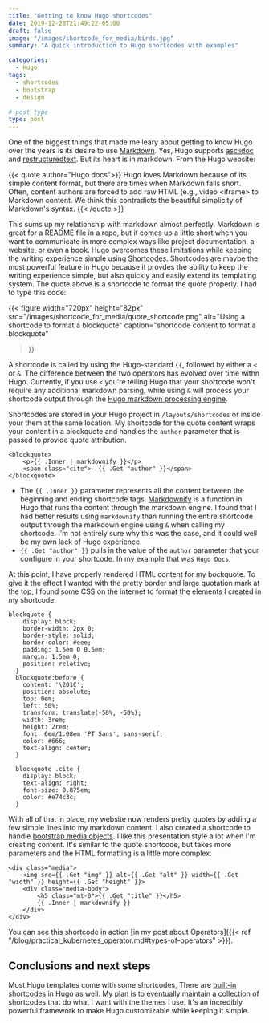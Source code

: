 ```yaml
---
title: "Getting to know Hugo shortcodes"
date: 2019-12-28T21:49:22-05:00
draft: false
image: "/images/shortcode_for_media/birds.jpg"
summary: "A quick introduction to Hugo shortcodes with examples"

categories: 
  - Hugo
tags:
  - shortcodes
  - bootstrap
  - design

# post type
type: post
---
```


One of the biggest things that made me leary about getting to know Hugo over the years is its desire to use [Markdown](https://www.markdownguide.org/basic-syntax/). Yes, Hugo supports [asciidoc](http://asciidoc.org/) and [restructuredtext](https://docutils.sourceforge.io/rst.html). But its heart is in markdown. From the Hugo website:

{{< quote author="Hugo docs">}}
Hugo loves Markdown because of its simple content format, but there are times when Markdown falls short. Often, content authors are forced to add raw HTML (e.g., video &lt;iframe&gt; to Markdown content. We think this contradicts the beautiful simplicity of Markdown's syntax.
{{< /quote >}}

This sums up my relationship with markdown almost perfectly. Markdown is great for a README file in a repo, but it comes up a little short when you want to communicate in more complex ways like project documentation, a website, or even a book. Hugo overcomes these limitations while keeping the writing experience simple using [Shortcodes](https://gohugo.io/content-management/shortcodes/). Shortcodes are maybe the most powerful feature in Hugo because it provdes the ability to keep the writing experience simple, but also quickly and easily extend its templating system. The quote above is a shortcode to format the quote properly. I had to type this code:

{{< figure 
width="720px" height="82px"
src="/images/shortcode_for_media/quote_shortcode.png"
alt="Using a shortcode to format a blockquote"
caption="shortcode content to format a blockquote"
>}}

A shortcode is called by using the Hugo-standard `{{`, followed by either a `<` or `&`. The difference between the two operators has evolved over time withn Hugo. Currently, if you use `<` you're telling Hugo that your shortcode won't require any additional markdown parsing, while using `&` will process your shortcode output through the [Hugo markdown processing engine](https://gohugo.io/getting-started/configuration-markup/#goldmark).

Shortcodes are stored in your Hugo project in `/layouts/shortcodes` or inside your them at the same location. My shortcode for the quote content wraps your content in a blockquote and handles the `author` parameter that is passed to provide quote attribution.

```
<blockquote>
    <p>{{ .Inner | markdownify }}</p>
    <span class="cite">- {{ .Get "author" }}</span>
</blockquote>
```

* The `{{ .Inner }}` parameter represents all the content between the beginning and ending shortcode tags. [Markdownify](https://gohugo.io/functions/markdownify/) is a function in Hugo that runs the content through the markdown engine. I found that I had better results using `markdownify` than running the entire shortcode output through the markdown engine using `&` when calling my shortcode. I'm not entirely sure why this was the case, and it could well be my own lack of Hugo experience. 
* `{{ .Get "author" }}` pulls in the value of the `author` parameter that your configure in your shortcode. In my example that was `Hugo Docs`. 

At this point, I have properly rendered HTML content for my bockquote. To give it the effect I wanted with the pretty border and large quotation mark at the top, I found some CSS on the internet to format the elements I created in my shortcode. 

```
blockquote {
    display: block;
    border-width: 2px 0;
    border-style: solid;
    border-color: #eee;
    padding: 1.5em 0 0.5em;
    margin: 1.5em 0;
    position: relative;
  }
  blockquote:before {
    content: '\201C';
    position: absolute;
    top: 0em;
    left: 50%;
    transform: translate(-50%, -50%);
    width: 3rem;
    height: 2rem;
    font: 6em/1.08em 'PT Sans', sans-serif;
    color: #666;
    text-align: center;
  }

  blockquote .cite {
    display: block;
    text-align: right;
    font-size: 0.875em;
    color: #e74c3c;
  }
```

With all of that in place, my website now renders pretty quotes by adding a few simple lines into my markdown content. I also created a shortcode to handle [bootstrap media objects](https://getbootstrap.com/docs/4.0/layout/media-object/). I like this presentation style a lot when I'm creating content. It's similar to the quote shortcode, but takes more parameters and the HTML formatting is a little more complex. 

```
<div class="media">
    <img src={{ .Get "img" }} alt={{ .Get "alt" }} width={{ .Get "width" }} height={{ .Get "height" }}>
    <div class="media-body">
        <h5 class="mt-0">{{ .Get "title" }}</h5>
        {{ .Inner | markdownify }}
    </div>   
</div>
```

You can see this shortcode in action [in my post about Operators]({{< ref "/blog/practical_kubernetes_operator.md#types-of-operators" >}}). 

## Conclusions and next steps
Most Hugo templates come with some shortcodes, There are [built-in shortcodes](https://gohugo.io/content-management/shortcodes/#use-hugos-built-in-shortcodes) in Hugo as well. My plan is to eventually maintain a collection of shortcodes that do what I want with the themes I use. It's an incredibly powerful framework to make Hugo customizable while keeping it simple.